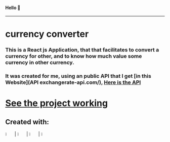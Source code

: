 #### Hello 👋
_____________
# **currency converter**

### This is a React js Application, that that facilitates to convert a currency for other, and to know how much value some currency in other currency.
### It was created for me, using an public API that I get [in this Website](API exchangerate-api.com/), [Here is the API](https://api.exchangerate-api.com/v4/latest/USD)

# [See the project working](https://conersor-de-moedas.vercel.app/)
## Created with:

<div>
            <img src="https://cdn.jsdelivr.net/gh/devicons/devicon@latest/icons/react/react-original-wordmark.svg" width="5%">   |  <img src="https://cdn.jsdelivr.net/gh/devicons/devicon@latest/icons/html5/html5-plain.svg"  width="5%"/>   |  <img src="https://cdn.jsdelivr.net/gh/devicons/devicon@latest/icons/css3/css3-plain.svg" width="5%"/>  | <img src="https://cdn.jsdelivr.net/gh/devicons/devicon@latest/icons/tailwindcss/tailwindcss-original-wordmark.svg" width="5%" />
          
</div>
